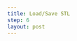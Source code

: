 ```yaml
---
title: Load/Save STL
step: 6
layout: post
---
```


<script src="https://gist.github.com/madhephaestus/50d40376ff09d23de63c.js"></script>


